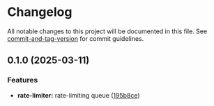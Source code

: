 # Changelog

All notable changes to this project will be documented in this file. See [commit-and-tag-version](https://github.com/absolute-version/commit-and-tag-version) for commit guidelines.

## 0.1.0 (2025-03-11)


### Features

* **rate-limiter:** rate-limiting queue ([195b8ce](https://github.com/groton-school/myschoolapp-reporting/commit/195b8ce62d432a9ac92c44fdc8e4776e5098fc70))
